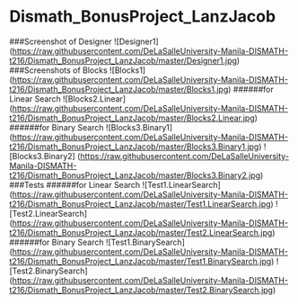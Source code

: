 # Dismath_BonusProject_LanzJacob
###Screenshot of Designer
![Designer1] (https://raw.githubusercontent.com/DeLaSalleUniversity-Manila-DISMATH-t216/Dismath_BonusProject_LanzJacob/master/Designer1.jpg)
###Screenshots of Blocks
![Blocks1] (https://raw.githubusercontent.com/DeLaSalleUniversity-Manila-DISMATH-t216/Dismath_BonusProject_LanzJacob/master/Blocks1.jpg)
######for Linear Search
![Blocks2.Linear] (https://raw.githubusercontent.com/DeLaSalleUniversity-Manila-DISMATH-t216/Dismath_BonusProject_LanzJacob/master/Blocks2.Linear.jpg)
######for Binary Search
![Blocks3.Binary1] (https://raw.githubusercontent.com/DeLaSalleUniversity-Manila-DISMATH-t216/Dismath_BonusProject_LanzJacob/master/Blocks3.Binary1.jpg)
![Blocks3.Binary2] (https://raw.githubusercontent.com/DeLaSalleUniversity-Manila-DISMATH-t216/Dismath_BonusProject_LanzJacob/master/Blocks3.Binary2.jpg)
###Tests
######for Linear Search
![Test1.LinearSearch] (https://raw.githubusercontent.com/DeLaSalleUniversity-Manila-DISMATH-t216/Dismath_BonusProject_LanzJacob/master/Test1.LinearSearch.jpg)
![Test2.LinearSearch] (https://raw.githubusercontent.com/DeLaSalleUniversity-Manila-DISMATH-t216/Dismath_BonusProject_LanzJacob/master/Test2.LinearSearch.jpg)
######for Binary Search
![Test1.BinarySearch] (https://raw.githubusercontent.com/DeLaSalleUniversity-Manila-DISMATH-t216/Dismath_BonusProject_LanzJacob/master/Test1.BinarySearch.jpg)
![Test2.BinarySearch] (https://raw.githubusercontent.com/DeLaSalleUniversity-Manila-DISMATH-t216/Dismath_BonusProject_LanzJacob/master/Test2.BinarySearch.jpg)
